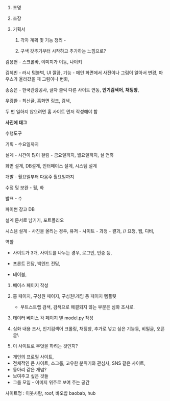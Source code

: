1. 조명

2. 조장

3. 기획서

   

   1. 각자 계획 및 기능 정리 - 

   

   

   

   1. 구색 갖추기부터 시작하고 추가하는 느낌으로?



김용현 - 스크롤바, 이미지가 이동, 나이키

김혜빈 - 러시 텀블벅, UI 깔끔, 기능 - 메인 화면에서 사진이나 그림이 알아서 변경, 마우스가 올라갔을 때 그림이나 변화, 

송승은 - 한국관광공사, 글자 클릭 다른 사이트 연동, **인기검색어**, **채팅창**, 

우광완 - 최신글, 홈화면 링크, 검색, 



두 번 일하지 않으려면 홈 사이트 먼저 작성해야 함

 **사진에 태그**



수행도구



기획 - 수요일까지

설계 - 시간이 많이 걸림 - 금요일까지, 월요일까지, 설 연휴

화면 설계, DB설계, 인터페이스 설계, 시스템 설계

개발 - 월요일부터 다음주 월요일까지

수정 및 보완 - 월, 화

발표 - 수



파이썬 장고 DB



설계 문서로 남기기, 포트폴리오



시스템 설계 - 사진을 올리는 경우, 유저 - 사이트 - 과정 - 결과, // 요청, 웹, 디비, 



역할 

- 사이트가 3개, 사이트를 나누는 경우, 로그인, 인증 등, 

- 프론트 전담, 백엔드 전담, 
- 테이블, 



1. 베이스 페이지 작성
2. 홈 페이지, 구성원 페이지, 구성원\게임 등 페이지 템플릿
   - 부트스트랩 검색, 검색으로 해결되지 않는 부분은 심화 조사로.
3. 데이터 베이스 각 페이지 별 model.py 작성
4. 심화 내용 조사, 인기검색어 크롤링, 채팅창, 추가로 넣고 싶은 기능등, 비밀글, 오픈글\









1. 이 사이트로 무엇을 하려는 것인지?

- 개인의 프로필 사이트, 
- 전체적인 큰 사이트, 소그룹, 고유한 분위기와 관심사, SNS 같은 사이트,
- 동아리 같은 개념?
- 보여주고 싶은 것들
- 그룹 모임 - 이미지 위주로 보여 주는 공간



사이트명 : 이웃사람, roof, 바오밥 baobab, hub